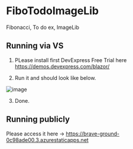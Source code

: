 # FiboTodoImageLib
Fibonacci, To do ex, ImageLib

## Running via VS
1. PLease install first DevExpress Free Trial here https://demos.devexpress.com/blazor/

2. Run it and should look like below.

![image](https://github.com/AlfonChitoSalano/FiboTodoImageLib/assets/20876086/da0776f6-0adb-464b-aa32-e7c5ecd4f46d)

3. Done.

## Running publicly
Please access it here -> https://brave-ground-0c98ade00.3.azurestaticapps.net
